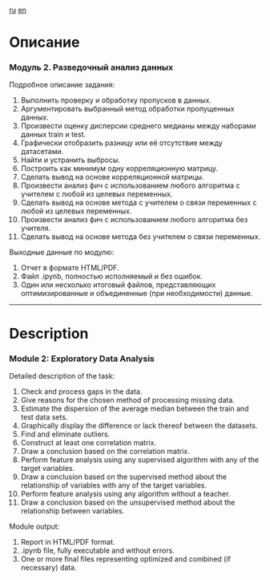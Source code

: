[ru](#Описание)
[en](#Description)

# Описание

### Модуль 2. Разведочный анализ данных

Подробное описание задания:
1.	Выполнить проверку и обработку пропусков в данных.
2.	Аргументировать выбранный метод обработки пропущенных данных.
3.	Произвести оценку дисперсии среднего медианы между наборами данных train и test.
4.	Графически отобразить разницу или её отсутствие между датасетами.
5.	Найти и устранить выбросы.
6.	Построить как минимум одну корреляционную матрицу.
7.	Сделать вывод на основе корреляционной матрицы.
8.	Произвести анализ фич с использованием любого алгоритма с учителем с любой из целевых переменных.
9.	Сделать вывод на основе метода с учителем о связи переменных с любой из целевых переменных.
10.	Произвести анализ фич с использованием любого алгоритма без учителя.
11.	Сделать вывод на основе метода без учителем о связи переменных.

Выходные данные по модулю:
1.	Отчет в формате HTML/PDF.
2.	Файл .ipynb, полностью исполняемый и без ошибок.
3.	Один или несколько итоговый файлов, представляющих оптимизированные и объединенные (при необходимости) данные.

------------------------------------------------------------------------------------------------------------------------

# Description

### Module 2: Exploratory Data Analysis

Detailed description of the task:
1. Check and process gaps in the data.
2. Give reasons for the chosen method of processing missing data.
3. Estimate the dispersion of the average median between the train and test data sets.
4. Graphically display the difference or lack thereof between the datasets.
5. Find and eliminate outliers.
6. Construct at least one correlation matrix.
7. Draw a conclusion based on the correlation matrix.
8. Perform feature analysis using any supervised algorithm with any of the target variables.
9. Draw a conclusion based on the supervised method about the relationship of variables with any of the target variables.
10. Perform feature analysis using any algorithm without a teacher.
11. Draw a conclusion based on the unsupervised method about the relationship between variables.

Module output:
1. Report in HTML/PDF format.
2. .ipynb file, fully executable and without errors.
3. One or more final files representing optimized and combined (if necessary) data.